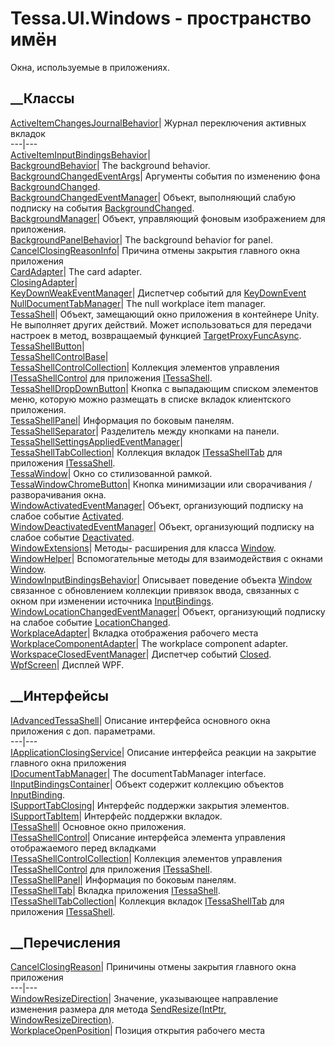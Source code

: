 # Tessa.UI.Windows - пространство имён
Окна, используемые в приложениях.
##  __Классы
[ActiveItemChangesJournalBehavior](T_Tessa_UI_Windows_ActiveItemChangesJournalBehavior.htm)|
Журнал переключения активных вкладок  
---|---  
[ActiveItemInputBindingsBehavior](T_Tessa_UI_Windows_ActiveItemInputBindingsBehavior.htm)|  
[BackgroundBehavior](T_Tessa_UI_Windows_BackgroundBehavior.htm)|  The
background behavior.  
[BackgroundChangedEventArgs](T_Tessa_UI_Windows_BackgroundChangedEventArgs.htm)|
Аргументы события по изменению фона
[BackgroundChanged](E_Tessa_UI_Windows_BackgroundManager_BackgroundChanged.htm).  
[BackgroundChangedEventManager](T_Tessa_UI_Windows_BackgroundChangedEventManager.htm)|
Объект, выполняющий слабую подписку на события
[BackgroundChanged](E_Tessa_UI_Windows_BackgroundManager_BackgroundChanged.htm).  
[BackgroundManager](T_Tessa_UI_Windows_BackgroundManager.htm)|  Объект,
управляющий фоновым изображением для приложения.  
[BackgroundPanelBehavior](T_Tessa_UI_Windows_BackgroundPanelBehavior.htm)|
The background behavior for panel.  
[CancelClosingReasonInfo](T_Tessa_UI_Windows_CancelClosingReasonInfo.htm)|
Причина отмены закрытия главного окна приложения  
[CardAdapter](T_Tessa_UI_Windows_CardAdapter.htm)|  The card adapter.  
[ClosingAdapter](T_Tessa_UI_Windows_ClosingAdapter.htm)|  
[KeyDownWeakEventManager](T_Tessa_UI_Windows_KeyDownWeakEventManager.htm)|
Диспетчер событий для
[KeyDownEvent](https://learn.microsoft.com/dotnet/api/system.windows.uielement.keydownevent)  
[NullDocumentTabManager](T_Tessa_UI_Windows_NullDocumentTabManager.htm)|  The
null workplace item manager.  
[TessaShell](T_Tessa_UI_Windows_TessaShell.htm)|  Объект, замещающий окно
приложения в контейнере Unity. Не выполняет других действий. Может
использоваться для передачи настроек в метод, возвращаемый функцией
[TargetProxyFuncAsync](P_Tessa_UI_Windows_TessaShell_TargetProxyFuncAsync.htm).  
[TessaShellButton](T_Tessa_UI_Windows_TessaShellButton.htm)|  
[TessaShellControlBase](T_Tessa_UI_Windows_TessaShellControlBase.htm)|  
[TessaShellControlCollection](T_Tessa_UI_Windows_TessaShellControlCollection.htm)|
Коллекция элементов управления
[ITessaShellControl](T_Tessa_UI_Windows_ITessaShellControl.htm) для приложения
[ITessaShell](T_Tessa_UI_Windows_ITessaShell.htm).  
[TessaShellDropDownButton](T_Tessa_UI_Windows_TessaShellDropDownButton.htm)|
Кнопка с выпадающим списком элементов меню, которую можно размещать в списке
вкладок клиентского приложения.  
[TessaShellPanel](T_Tessa_UI_Windows_TessaShellPanel.htm)|  Информация по
боковым панелям.  
[TessaShellSeparator](T_Tessa_UI_Windows_TessaShellSeparator.htm)|
Разделитель между кнопками на панели.  
[TessaShellSettingsAppliedEventManager](T_Tessa_UI_Windows_TessaShellSettingsAppliedEventManager.htm)|  
[TessaShellTabCollection](T_Tessa_UI_Windows_TessaShellTabCollection.htm)|
Коллекция вкладок [ITessaShellTab](T_Tessa_UI_Windows_ITessaShellTab.htm) для
приложения [ITessaShell](T_Tessa_UI_Windows_ITessaShell.htm).  
[TessaWindow](T_Tessa_UI_Windows_TessaWindow.htm)|  Окно со стилизованной
рамкой.  
[TessaWindowChromeButton](T_Tessa_UI_Windows_TessaWindowChromeButton.htm)|
Кнопка минимизации или сворачивания / разворачивания окна.  
[WindowActivatedEventManager](T_Tessa_UI_Windows_WindowActivatedEventManager.htm)|
Объект, организующий подписку на слабое событие
[Activated](https://learn.microsoft.com/dotnet/api/system.windows.window.activated).  
[WindowDeactivatedEventManager](T_Tessa_UI_Windows_WindowDeactivatedEventManager.htm)|
Объект, организующий подписку на слабое событие
[Deactivated](https://learn.microsoft.com/dotnet/api/system.windows.window.deactivated).  
[WindowExtensions](T_Tessa_UI_Windows_WindowExtensions.htm)|  Методы-
расширения для класса
[Window](https://learn.microsoft.com/dotnet/api/system.windows.window).  
[WindowHelper](T_Tessa_UI_Windows_WindowHelper.htm)|  Вспомогательные методы
для взаимодействия с окнами
[Window](https://learn.microsoft.com/dotnet/api/system.windows.window).  
[WindowInputBindingsBehavior](T_Tessa_UI_Windows_WindowInputBindingsBehavior.htm)|
Описывает поведение объекта
[Window](https://learn.microsoft.com/dotnet/api/system.windows.window)
связанное с обновлением коллекции привязок ввода, связанных с окном при
изменении источника [InputBindings](P_Tessa_UI_IUIContext_InputBindings.htm).  
[WindowLocationChangedEventManager](T_Tessa_UI_Windows_WindowLocationChangedEventManager.htm)|
Объект, организующий подписку на слабое событие
[LocationChanged](https://learn.microsoft.com/dotnet/api/system.windows.window.locationchanged).  
[WorkplaceAdapter](T_Tessa_UI_Windows_WorkplaceAdapter.htm)|  Вкладка
отображения рабочего места  
[WorkplaceComponentAdapter](T_Tessa_UI_Windows_WorkplaceComponentAdapter.htm)|
The workplace component adapter.  
[WorkspaceClosedEventManager](T_Tessa_UI_Windows_WorkspaceClosedEventManager.htm)|
Диспетчер событий [Closed](E_Tessa_UI_IWorkspaceModel_Closed.htm).  
[WpfScreen](T_Tessa_UI_Windows_WpfScreen.htm)|  Дисплей WPF.  
## __Интерфейсы
[IAdvancedTessaShell](T_Tessa_UI_Windows_IAdvancedTessaShell.htm)|  Описание
интерфейса основного окна приложения с доп. параметрами.  
---|---  
[IApplicationClosingService](T_Tessa_UI_Windows_IApplicationClosingService.htm)|
Описание интерфейса реакции на закрытие главного окна приложения  
[IDocumentTabManager](T_Tessa_UI_Windows_IDocumentTabManager.htm)|  The
documentTabManager interface.  
[IInputBindingsContainer](T_Tessa_UI_Windows_IInputBindingsContainer.htm)|
Объект содержит коллекцию объектов
[InputBinding](https://learn.microsoft.com/dotnet/api/system.windows.input.inputbinding).  
[ISupportTabClosing](T_Tessa_UI_Windows_ISupportTabClosing.htm)|  Интерфейс
поддержки закрытия элементов.  
[ISupportTabItem](T_Tessa_UI_Windows_ISupportTabItem.htm)|  Интерфейс
поддержки вкладок.  
[ITessaShell](T_Tessa_UI_Windows_ITessaShell.htm)|  Основное окно приложения.  
[ITessaShellControl](T_Tessa_UI_Windows_ITessaShellControl.htm)|  Описание
интерфейса элемента управления отображаемого перед вкладками  
[ITessaShellControlCollection](T_Tessa_UI_Windows_ITessaShellControlCollection.htm)|
Коллекция элементов управления
[ITessaShellControl](T_Tessa_UI_Windows_ITessaShellControl.htm) для приложения
[ITessaShell](T_Tessa_UI_Windows_ITessaShell.htm).  
[ITessaShellPanel](T_Tessa_UI_Windows_ITessaShellPanel.htm)|  Информация по
боковым панелям.  
[ITessaShellTab](T_Tessa_UI_Windows_ITessaShellTab.htm)|  Вкладка приложения
[ITessaShell](T_Tessa_UI_Windows_ITessaShell.htm).  
[ITessaShellTabCollection](T_Tessa_UI_Windows_ITessaShellTabCollection.htm)|
Коллекция вкладок [ITessaShellTab](T_Tessa_UI_Windows_ITessaShellTab.htm) для
приложения [ITessaShell](T_Tessa_UI_Windows_ITessaShell.htm).  
## __Перечисления
[CancelClosingReason](T_Tessa_UI_Windows_CancelClosingReason.htm)|  Приничины
отмены закрытия главного окна приложения  
---|---  
[WindowResizeDirection](T_Tessa_UI_Windows_WindowResizeDirection.htm)|
Значение, указывающее направление изменения размера для метода
[SendResize(IntPtr,
WindowResizeDirection)](M_Tessa_UI_Windows_WindowHelper_SendResize.htm).  
[WorkplaceOpenPosition](T_Tessa_UI_Windows_WorkplaceOpenPosition.htm)|
Позиция открытия рабочего места

